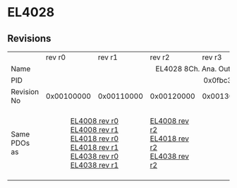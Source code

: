 # EL4028

## Revisions
<table>
<tr>
<td></td>
<td>rev r0</td>
<td>rev r1</td>
<td>rev r2</td>
<td>rev r3</td>
<td>rev r4</td>
<td>rev r5</td>
<td>rev r6</td>
</tr>
<tr>
<td>Name</td>
<td colspan=7 align="center">EL4028 8Ch. Ana. Output 4-20mA, 12bit</td>
</tr>
<tr>
<td>PID</td>
<td colspan=7 align="center">0x0fbc3052</td>
</tr>
<tr>
<td>Revision No</td>
<td>0x00100000</td>
<td>0x00110000</td>
<td>0x00120000</td>
<td>0x00130000</td>
<td>0x00140000</td>
<td>0x00150000</td>
<td>0x00160000</td>
</tr>
<tr>
<td>Same PDOs as</td>
<td colspan=2 align="center"><a href="EL4008.md">EL4008 rev r0</a><br/><a href="EL4008.md">EL4008 rev r1</a><br/><a href="EL4018.md">EL4018 rev r0</a><br/><a href="EL4018.md">EL4018 rev r1</a><br/><a href="EL4038.md">EL4038 rev r0</a><br/><a href="EL4038.md">EL4038 rev r1</a></td>
<td><a href="EL4008.md">EL4008 rev r2</a><br/><a href="EL4018.md">EL4018 rev r2</a><br/><a href="EL4038.md">EL4038 rev r2</a></td>
<td colspan=3 align="center"><a href="EJ4008.md">EJ4008 rev r4</a><br/><a href="EJ4018.md">EJ4018 rev r0</a><br/><a href="EL4008.md">EL4008 rev r3</a><br/><a href="EL4008.md">EL4008 rev r4</a><br/><a href="EL4018.md">EL4018 rev r3</a><br/><a href="EL4018.md">EL4018 rev r4</a><br/><a href="EL4038.md">EL4038 rev r3</a><br/><a href="EL4038.md">EL4038 rev r4</a></td>
<td><a href="EL4008.md">EL4008 rev r5</a><br/><a href="EL4018.md">EL4018 rev r5</a><br/><a href="EL4038.md">EL4038 rev r5</a></td>
</tr>
</table>
